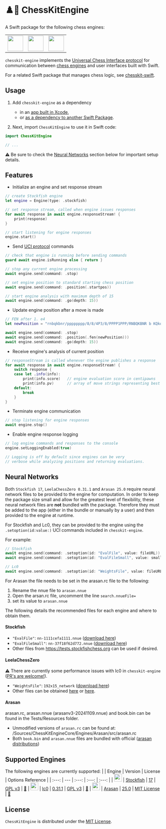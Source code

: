 # ♟️🤖 ChessKitEngine

<!--[![checks](https://github.com/chesskit-app/chesskit-engine/actions/workflows/checks.yaml/badge.svg)](https://github.com/chesskit-app/chesskit-engine/actions/workflows/checks.yaml) [![codecov](https://codecov.io/github/chesskit-app/chesskit-engine/branch/master/graph/badge.svg?token=TDS6QOD25U)](https://codecov.io/gh/chesskit-app/chesskit-engine) -->

A Swift package for the following chess engines:

<table>
    <tr>
        <td valign="center">
            <a href="https://stockfishchess.org"><img src="https://stockfishchess.org/images/logo/icon_512x512.png" width="50" /></a>
        </td>
        <td valign="center">
            <a href="https://lczero.org"><img src="https://lczero.org/images/logo.svg" width="50" /></a>
        </td>
        <td valign="center">
            <a href="https://arasanchess.org"><img src="https://www.arasanchess.org/arasan2.gif" width="50" /></a>
        </td>
    </tr>
</table>

`chesskit-engine` implements the [Universal Chess Interface protocol](https://backscattering.de/chess/uci/2006-04.txt) for communication between [chess engines](https://en.wikipedia.org/wiki/Chess_engine) and user interfaces built with Swift.

For a related Swift package that manages chess logic, see [chesskit-swift](https://github.com/chesskit-app/chesskit-swift).

## Usage

1. Add `chesskit-engine` as a dependency
    * in an [app built in Xcode](https://developer.apple.com/documentation/xcode/adding-package-dependencies-to-your-app),
    * or [as a dependency to another Swift Package](https://www.swift.org/documentation/package-manager/#importing-dependencies).

2. Next, import `ChessKitEngine` to use it in Swift code:
``` swift
import ChessKitEngine

// ...

```

⚠️ Be sure to check the [Neural Networks](https://github.com/Amir-Zucker/async-chesskit-engine/tree/feature/add-arasan-chess?tab=readme-ov-file#neural-networks) section below for important setup details.

## Features

* Initialize an engine and set response stream
``` swift
// create Stockfish engine
let engine = Engine(type: .stockfish)

// set response stream, called when engine issues responses
for await response in await engine.responseStream! {
    print(response)
}

// start listening for engine responses
engine.start()
```

* Send [UCI protocol](https://backscattering.de/chess/uci/2006-04.txt) commands
``` swift
// check that engine is running before sending commands
guard await engine.isRunning else { return }

// stop any current engine processing
await engine.send(command: .stop)

// set engine position to standard starting chess position
await engine.send(command: .position(.startpos))

// start engine analysis with maximum depth of 15
await engine.send(command: .go(depth: 15))
```

* Update engine position after a move is made
``` swift
// FEN after 1. e4
let newPosition = "rnbqkbnr/pppppppp/8/8/4P3/8/PPPP1PPP/RNBQKBNR b KQkq e3 0 1"

await engine.send(command: .stop)
await engine.send(command: .position(.fen(newPosition)))
await engine.send(command: .go(depth: 15))
```

* Receive engine's analysis of current position
``` swift
// responseStream is called whenever the engine publishes a response
for await response in await engine.responseStream! {
    switch response {
    case let .info(info):
        print(info.score)   // engine evaluation score in centipawns
        print(info.pv)      // array of move strings representing best line
    default:
        break
    }
}

```

* Terminate engine communication
``` swift
// stop listening for engine responses
await engine.stop()
```

* Enable engine response logging
``` swift
// log engine commands and responses to the console
engine.setLoggingEnabled(true)

// Logging is off by default since engines can be very
// verbose while analyzing positions and returning evaluations.
```

## Neural Networks
Both `Stockfish 17`, `LeelaChessZero 0.31.1` and `Arasan 25.0` require neural network files to be provided to the engine for computation.
In order to keep the package size small and allow for the greatest level of flexibility, these neural network files are **not** bundled with the package. Therefore they must be added to the app (either in the bundle or manually by a user) and then provided to the engine at runtime.

For Stockfish and Lc0, they can be provided to the engine using the `.setoption(id:value:)` UCI commands included in `chesskit-engine`.

For example:
``` swift
// Stockfish
await engine.send(command: .setoption(id: "EvalFile", value: fileURL))
await engine.send(command: .setoption(id: "EvalFileSmall", value: smallFileURL))

// Lc0
await engine.send(command: .setoption(id: "WeightsFile", value: fileURL))
```
For Arasan the file needs to be set in the arasan.rc file to the following:  
1. Rename the nnue file to `arasan.nnue`
2. Open the arsan.rc file, uncomment the line `search.nnueFile=`
3. set its value to `arasan.nnue`

The following details the recommended files for each engine and where to obtain them.

#### Stockfish
* `"EvalFile"`: `nn-1111cefa1111.nnue` ([download here](https://tests.stockfishchess.org/nns?network_name=1111cefa1111&user=))
* `"EvalFileSmall"`: `nn-37f18f62d772.nnue` ([download here](https://tests.stockfishchess.org/nns?network_name=37f18f62d772&user=))
* Other files from https://tests.stockfishchess.org can be used if desired.

#### LeelaChessZero
⚠️ There are currently some performance issues with lc0 in `chesskit-engine` ([PR's are welcome!](https://github.com/chesskit-app/chesskit-engine/compare)).
* `"WeightsFile"`: `192x15_network` ([download here](https://github.com/chesskit-app/chesskit-engine/tree/0f11891b3c053e12d04c2e9c9d294c4404b006c3/Tests/ChessKitEngineTests/EngineTests/Resources))
* Other files can be obtained [here](https://lczero.org/play/bestnets/) or [here](https://training.lczero.org/networks/).

#### Arasan
arasan.rc, arasan.nnue (arasanv3-20241109.nnue) and book.bin can be found in the Tests/Resources folder.  

* Unmodified versions of `arasan.rc` can be found at: /Sources/ChessKitEngineCore/Engines/Arasan/src/arasan.rc    
* Both `book.bin` and `arasan.nnue` files are bundled with official ([arasan distributions](https://arasanchess.org/downld.shtml))


## Supported Engines

The following engines are currently supported:
| | Engine  | Version | License | Options Reference |
| :---: | --- | :---: | :---: | :---: |
| <img src="https://stockfishchess.org/images/logo/icon_512x512.png" width="25" /> | [Stockfish](https://stockfishchess.org) | [17](https://github.com/official-stockfish/Stockfish/tree/sf_17) | [GPL v3](https://github.com/official-stockfish/Stockfish/blob/sf_17/Copying.txt) | [🔗](https://github.com/official-stockfish/Stockfish/wiki/UCI-&-Commands#setoption)
| <img src="https://lczero.org/images/logo.svg" width="25" /> | [lc0](https://lczero.org) | [0.31.1](https://github.com/LeelaChessZero/lc0/tree/v0.31.1) | [GPL v3](https://github.com/LeelaChessZero/lc0/blob/v0.31.1/COPYING) | [🔗](https://github.com/LeelaChessZero/lc0/wiki/Lc0-options)
| <img src="https://www.arasanchess.org/arasan2.gif" width="25" /> | [Arasan](https://www.arasanchess.org) | [25.0](https://github.com/Amir-Zucker/arasan-chess-monochrome) | [MIT License](https://github.com/Amir-Zucker/arasan-chess-monochrome/blob/master/LICENSE) | [🔗](https://github.com/Amir-Zucker/arasan-chess-monochrome?tab=readme-ov-file#uci-options)

## License

`ChessKitEngine` is distributed under the [MIT License](https://github.com/Amir-Zucker/async-chesskit-engine/blob/master/LICENSE).

